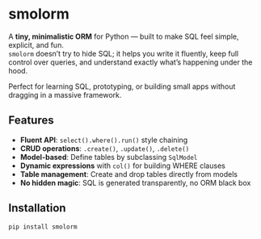 # smolorm

A **tiny, minimalistic ORM** for Python — built to make SQL feel simple, explicit, and fun.  
`smolorm` doesn’t try to hide SQL; it helps you write it fluently, keep full control over queries, and understand exactly what’s happening under the hood.  

Perfect for learning SQL, prototyping, or building small apps without dragging in a massive framework.

## Features

- **Fluent API**: `select().where().run()` style chaining  
- **CRUD operations**: `.create()`, `.update()`, `.delete()`  
- **Model-based**: Define tables by subclassing `SqlModel`  
- **Dynamic expressions** with `col()` for building WHERE clauses  
- **Table management**: Create and drop tables directly from models  
- **No hidden magic**: SQL is generated transparently, no ORM black box

## Installation

```bash
pip install smolorm

